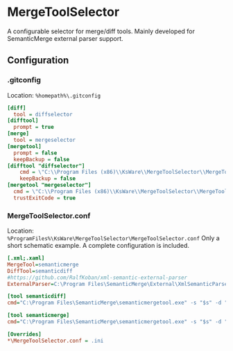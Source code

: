 # MergeToolSelector
A configurable selector for merge/diff tools. Mainly developed for SemanticMerge external parser support.

## Configuration
### .gitconfig
Location: `%homepath%\.gitconfig`
```ini
[diff]
  tool = diffselector
[difftool]
  prompt = true
[merge]
  tool = mergeselector
[mergetool]
  prompt = false
  keepBackup = false
[difftool "diffselector"]
	cmd = \"C:\\Program Files (x86)\\KsWare\\MergeToolSelector\\MergeToolSelector.exe\" -tool diff -s \"$LOCAL\" -d \"$REMOTE\"
	keepBackup = false
[mergetool "mergeselector"]
  cmd = \"C:\\Program Files (x86)\\KsWare\\MergeToolSelector\\MergeToolSelector.exe\" -tool merge -s \"$REMOTE\" -d \"$LOCAL\" -b \"$BASE\" -r \"$MERGED\"
  trustExitCode = true
```
### MergeToolSelector.conf
Location: `%ProgramFiles%\KsWare\MergeToolSelector\MergeToolSelector.conf`
Only a short schematic example. A complete configuration is included.
```ini
[.xml;.xaml]
MergeTool=semanticmerge
DiffTool=semanticdiff
#https://github.com/RalfKoban/xml-semantic-external-parser
ExternalParser=C:\Program Files\SemanticMerge\External\XmlSemanticParser.exe

[tool semanticdiff]
cmd="C:\Program Files\SemanticMerge\semanticmergetool.exe" -s "$s" -d "$d" -ep "$EXTERNALPARSER"

[tool semanticmerge]
cmd="C:\Program Files\SemanticMerge\semanticmergetool.exe" -s "$s" -d "$d" -b "$b" -r "$r" -ep "$EXTERNALPARSER"

[Overrides]
*\MergeToolSelector.conf = .ini
```